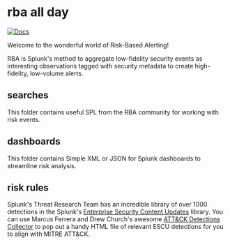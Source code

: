 # rba all day

[![Docs](https://github.com/splunk/rba/actions/workflows/docs.yml/badge.svg)](https://splunk.github.io/rba/)

Welcome to the wonderful world of Risk-Based Alerting!

RBA is Splunk's method to aggregate low-fidelity security events as interesting observations tagged with security metadata to create high-fidelity, low-volume alerts.

## searches
This folder contains useful SPL from the RBA community for working with risk events.

## dashboards
This folder contains Simple XML or JSON for Splunk dashboards to streamline risk analysis.

## risk rules
Splunk's Threat Research Team has an incredible library of over 1000 detections in the Splunk's [Enterprise Security Content Updates](https://research.splunk.com/) library. You can use Marcus Ferrera and Drew Church's awesome [ATT&CK Detections Collector](https://github.com/splunk/attack-detections-collector) to pop out a handy HTML file of relevant ESCU detections for you to align with MITRE ATT&CK.
